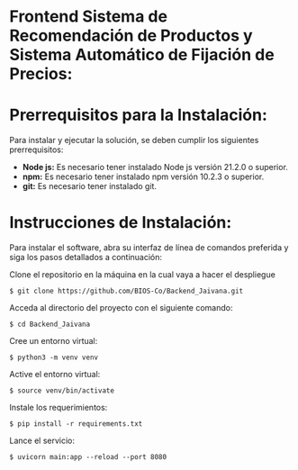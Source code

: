 # Frontend Sistema de Recomendación de Productos y Sistema Automático de Fijación de Precios:


# Prerrequisitos para la Instalación:

Para instalar y ejecutar la solución, se deben cumplir los siguientes prerrequisitos:

- **Node js:** Es necesario tener instalado Node js versión 21.2.0 o superior.
- **npm:** Es necesario tener instalado npm versión 10.2.3 o superior.
- **git:** Es necesario tener instalado git.

# Instrucciones de Instalación:

Para instalar el software, abra su interfaz de línea de comandos preferida y siga los pasos detallados a continuación:

Clone el repositorio en la máquina en la cual vaya a hacer el despliegue

```
$ git clone https://github.com/BIOS-Co/Backend_Jaivana.git
```

Acceda al directorio del proyecto con el siguiente comando:

```
$ cd Backend_Jaivana
```

Cree un entorno virtual:

```
$ python3 -m venv venv
```

Active el entorno virtual:

```
$ source venv/bin/activate
```

Instale los requerimientos:

```
$ pip install -r requirements.txt
```

Lance el servicio:

```
$ uvicorn main:app --reload --port 8080
```

